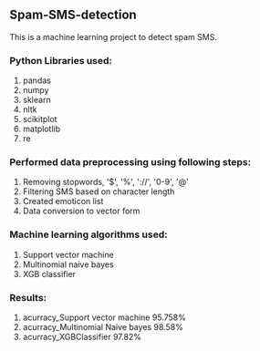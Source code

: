 ## Spam-SMS-detection
This is a machine learning project to detect spam SMS.

### Python Libraries used:
1. pandas
2. numpy
3. sklearn
4. nltk
5. scikitplot
6. matplotlib
7. re

### Performed data preprocessing using following steps:
1. Removing stopwords, '$', '%', '://', '0-9', '@'
2. Filtering SMS based on character length
3. Created emoticon list
4. Data conversion to vector form

### Machine learning algorithms used:
1. Support vector machine
2. Multinomial naive bayes
3. XGB classifier

### Results:
1. acurracy_Support vector machine   95.758%
2. acurracy_Multinomial Naive bayes  98.58%
3. acurracy_XGBClassifier            97.82%
